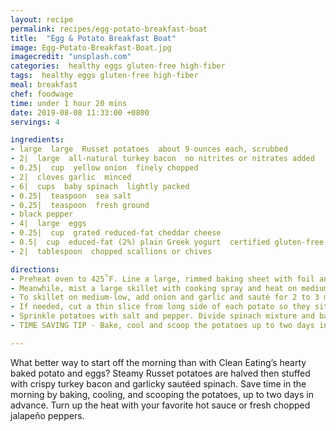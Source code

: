 ```yaml
---
layout: recipe
permalink: recipes/egg-potato-breakfast-boat
title:  "Egg & Potato Breakfast Boat"
image: Egg-Potato-Breakfast-Boat.jpg
imagecredit: "unsplash.com"
categories:  healthy eggs gluten-free high-fiber
tags:  healthy eggs gluten-free high-fiber
meal: breakfast
chef: foodwage
time: under 1 hour 20 mins
date: 2019-08-08 11:33:00 +0800
servings: 4

ingredients:
- large  large  Russet potatoes  about 9-ounces each, scrubbed
- 2|  large  all-natural turkey bacon  no nitrites or nitrates added
- 0.25|  cup  yellow onion  finely chopped
- 2|  cloves garlic  minced
- 6|  cups  baby spinach  lightly packed
- 0.25|  teaspoon  sea salt
- 0.25|  teaspoon  fresh ground 
- black pepper
- 4|  large  eggs
- 0.25|  cup  grated reduced-fat cheddar cheese
- 0.5|  cup  educed-fat (2%) plain Greek yogurt  certified gluten-free if necessary
- 2|  tablespoon  chopped scallions or chives

directions:
- Preheat oven to 425˚F. Line a large, rimmed baking sheet with foil and mist with cooking spray. Prick potatoes with a fork and transfer to tray. Bake for 50 minutes, turning once, until tender. Set aside to cool for 20 minutes. Reduce oven temperature to 350˚F.
- Meanwhile, mist a large skillet with cooking spray and heat on medium-low. Add bacon and cook for 5 to 6 minutes, turning occasionally, until crisp. Transfer to a paper towel–lined plate. When cool enough to handle, chop into small pieces.
- To skillet on medium-low, add onion and garlic and sauté for 2 to 3 minutes, until softened. Add spinach and sauté for 3 to 4 minutes, stirring frequently, until wilted. Remove from heat.
- If needed, cut a thin slice from long side of each potato so they sit flat on sheet. Cut an oval into the top of each potato and scoop out flesh using a spoon or a melon baller, leaving a shell about 1/3-inch thick. Reserve potato flesh for future use.
- Sprinkle potatoes with salt and pepper. Divide spinach mixture and bacon evenly among potatoes. Carefully crack one egg into each potato and top with cheese, dividing evenly. Bake for 18 to 20 minutes, to desired doneness of egg. In a small bowl, combine yogurt and scallions, and serve with potatoes.
- TIME SAVING TIP - Bake, cool and scoop the potatoes up to two days in advance. Then, cover and refrigerate until ready to cook and serve.

---
```


What better way to start off the morning than with Clean Eating’s hearty baked potato and eggs? Steamy Russet potatoes are halved then stuffed with crispy turkey bacon and garlicky sautéed spinach. Save time in the morning by baking, cooling, and scooping the potatoes, up to two days in advance. Turn up the heat with your favorite hot sauce or fresh chopped jalapeño peppers.